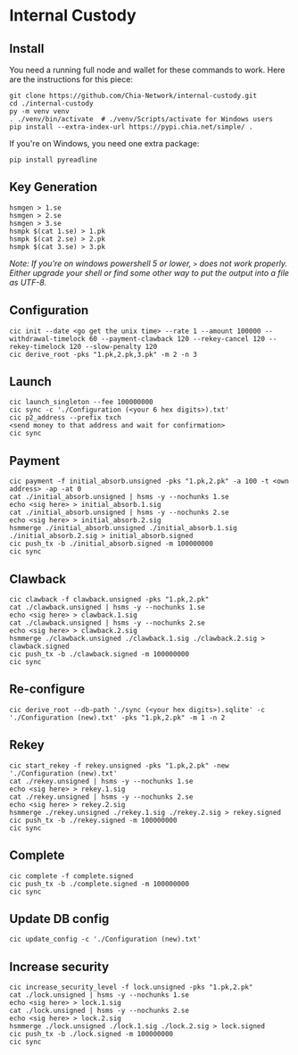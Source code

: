 Internal Custody
========

## Install
You need a running full node and wallet for these commands to work.  Here are the instructions for this piece:
```
git clone https://github.com/Chia-Network/internal-custody.git
cd ./internal-custody
py -m venv venv
. ./venv/bin/activate  # ./venv/Scripts/activate for Windows users
pip install --extra-index-url https://pypi.chia.net/simple/ .
```

If you're on Windows, you need one extra package:

`pip install pyreadline`

## Key Generation
```
hsmgen > 1.se
hsmgen > 2.se
hsmgen > 3.se
hsmpk $(cat 1.se) > 1.pk
hsmpk $(cat 2.se) > 2.pk
hsmpk $(cat 3.se) > 3.pk
```
_Note: If you're on windows powershell 5 or lower, `>` does not work properly._
_Either upgrade your shell or find some other way to put the output into a file as UTF-8._

## Configuration
```
cic init --date <go get the unix time> --rate 1 --amount 100000 --withdrawal-timelock 60 --payment-clawback 120 --rekey-cancel 120 --rekey-timelock 120 --slow-penalty 120
cic derive_root -pks "1.pk,2.pk,3.pk" -m 2 -n 3
```

## Launch
```
cic launch_singleton --fee 100000000
cic sync -c './Configuration (<your 6 hex digits>).txt'
cic p2_address --prefix txch
<send money to that address and wait for confirmation>
cic sync
```


## Payment
```
cic payment -f initial_absorb.unsigned -pks "1.pk,2.pk" -a 100 -t <own address> -ap -at 0
cat ./initial_absorb.unsigned | hsms -y --nochunks 1.se
echo <sig here> > initial_absorb.1.sig
cat ./initial_absorb.unsigned | hsms -y --nochunks 2.se
echo <sig here> > initial_absorb.2.sig
hsmmerge ./initial_absorb.unsigned ./initial_absorb.1.sig ./initial_absorb.2.sig > initial_absorb.signed
cic push_tx -b ./initial_absorb.signed -m 100000000
cic sync
```

## Clawback
````
cic clawback -f clawback.unsigned -pks "1.pk,2.pk"
cat ./clawback.unsigned | hsms -y --nochunks 1.se
echo <sig here> > clawback.1.sig
cat ./clawback.unsigned | hsms -y --nochunks 2.se
echo <sig here> > clawback.2.sig
hsmmerge ./clawback.unsigned ./clawback.1.sig ./clawback.2.sig > clawback.signed
cic push_tx -b ./clawback.signed -m 100000000
cic sync
````

## Re-configure
```
cic derive_root --db-path './sync (<your hex digits>).sqlite' -c './Configuration (new).txt' -pks "1.pk,2.pk" -m 1 -n 2
```

## Rekey
```
cic start_rekey -f rekey.unsigned -pks "1.pk,2.pk" -new './Configuration (new).txt'
cat ./rekey.unsigned | hsms -y --nochunks 1.se
echo <sig here> > rekey.1.sig
cat ./rekey.unsigned | hsms -y --nochunks 2.se
echo <sig here> > rekey.2.sig
hsmmerge ./rekey.unsigned ./rekey.1.sig ./rekey.2.sig > rekey.signed
cic push_tx -b ./rekey.signed -m 100000000
cic sync
```

## Complete
```
cic complete -f complete.signed
cic push_tx -b ./complete.signed -m 100000000
cic sync
```

## Update DB config
```
cic update_config -c './Configuration (new).txt'
```

## Increase security
```
cic increase_security_level -f lock.unsigned -pks "1.pk,2.pk"
cat ./lock.unsigned | hsms -y --nochunks 1.se
echo <sig here> > lock.1.sig
cat ./lock.unsigned | hsms -y --nochunks 2.se
echo <sig here> > lock.2.sig
hsmmerge ./lock.unsigned ./lock.1.sig ./lock.2.sig > lock.signed
cic push_tx -b ./lock.signed -m 100000000
cic sync
```
